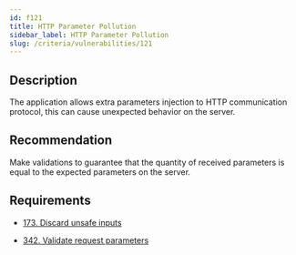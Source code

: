 ```yaml
---
id: f121
title: HTTP Parameter Pollution
sidebar_label: HTTP Parameter Pollution
slug: /criteria/vulnerabilities/121
---
```


## Description

The application allows
extra parameters injection
to HTTP communication protocol,
this can cause unexpected behavior
on the server.

## Recommendation

Make validations to guarantee
that the quantity of received parameters
is equal to the expected parameters
on the server.

## Requirements

- [173. Discard unsafe inputs](/criteria/requirements/173)

- [342. Validate request parameters](/criteria/requirements/342)
